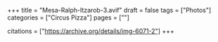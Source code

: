 +++
title = "Mesa-Ralph-Itzarob-3.avif"
draft = false
tags = ["Photos"]
categories = ["Circus Pizza"]
pages = [""]

citations = ["https://archive.org/details/img-6071-2"]
+++
